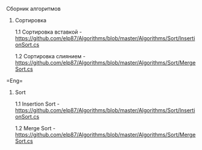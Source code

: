 Сборник алгоритмов

1. Сортировка
  
	1.1 Сортировка вставкой - https://github.com/elp87/Algorithms/blob/master/Algorithms/Sort/InsertionSort.cs
	  
	1.2 Сортировка слиянием - https://github.com/elp87/Algorithms/blob/master/Algorithms/Sort/MergeSort.cs
	
=Eng=
  
1. Sort
  
	1.1 Insertion Sort - https://github.com/elp87/Algorithms/blob/master/Algorithms/Sort/InsertionSort.cs
  
	1.2 Merge Sort - https://github.com/elp87/Algorithms/blob/master/Algorithms/Sort/MergeSort.cs
